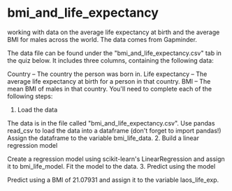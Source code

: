 # bmi_and_life_expectancy

working with data on the average life expectancy at birth and the average BMI for males across the world. The data comes from Gapminder.

The data file can be found under the "bmi_and_life_expectancy.csv" tab in the quiz below. It includes three columns, containing the following data:

Country – The country the person was born in.
Life expectancy – The average life expectancy at birth for a person in that country.
BMI – The mean BMI of males in that country.
You'll need to complete each of the following steps:
1. Load the data

The data is in the file called "bmi_and_life_expectancy.csv".
Use pandas read_csv to load the data into a dataframe (don't forget to import pandas!)
Assign the dataframe to the variable bmi_life_data.
2. Build a linear regression model

Create a regression model using scikit-learn's LinearRegression and assign it to bmi_life_model.
Fit the model to the data.
3. Predict using the model

Predict using a BMI of 21.07931 and assign it to the variable laos_life_exp.
